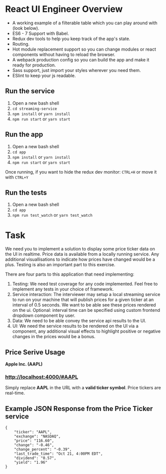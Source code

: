 
# React UI Engineer Overview

* A working example of a filterable table which you can play around with (look below).
* ES6 - 7 Support with Babel.
* Redux dev tools to help you keep track of the app's state.
* Routing.
* Hot module replacement support so you can change modules or react components without having to reload the browser.
* A webpack production config so you can build the app and make it ready for production.
* Sass support, just import your styles wherever you need them.
* ESlint to keep your js readable.

## Run the service
1. Open a new bash shell
2. ```cd streaming-service```
3. ```npm install``` or ```yarn install```
4. ```npm run start``` or ```yarn start```

## Run the app
1. Open a new bash shell
2. ```cd app```
3. ```npm install``` or ```yarn install```
4. ```npm run start``` or ```yarn start```

Once running, if you want to hide the redux dev monitor: ```CTRL+H``` or move it with ```CTRL+Y```

## Run the tests
1. Open a new bash shell
2. ```cd app```
3. ```npm run test_watch``` or ```yarn test_watch```

# Task

We need you to implement a solution to display some price ticker data on the UI in realtime. Price data is available from a locally running service. Any additional visuallisations to indicate how prices have changed would be a plus. Testing is also an important part to this exercise.

There are four parts to this application that need implementing:

1. Testing:
    We need test coverage for any code implemented. Feel free to implement any tests in your choice of framework.
2. Service interaction:
    The interviewer may setup a local streaming service to run on your machine that will publish prices for a given ticker at an interval of 0.5 seconds. We want to be able see these prices rendered on the ui. Optional: interval time can be specified using custom frontend dropdown component by user.
3. Data:
    We need to be able convey the service api results to the UI.
4. UI:
    We need the service results to be rendered on the UI via a component, any additional visual effects to highlight positive or negative changes in the prices would be a bonus.

## Price Serive Usage

**Apple Inc. (AAPL)**
### <http://localhost:4000/#AAPL>

Simply replace **AAPL** in the URL with a **valid ticker symbol**. Price tickers are real-time.

## Example JSON Response from the Price Ticker service

    {
        "ticker": "AAPL",
        "exchange": "NASDAQ",
        "price": "116.60",
        "change": "-0.46",
        "change_percent": "-0.39",
        "last_trade_time": "Oct 21, 4:00PM EDT",
        "dividend": "0.57",
        "yield": "1.96"
    }